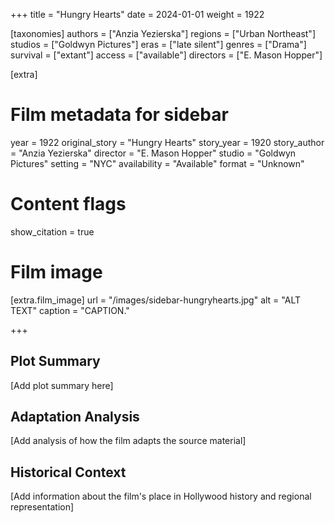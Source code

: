 +++
title = "Hungry Hearts"
date = 2024-01-01
weight = 1922

[taxonomies]
authors = ["Anzia Yezierska"]
regions = ["Urban Northeast"]
studios = ["Goldwyn Pictures"]
eras = ["late silent"]
genres = ["Drama"]
survival = ["extant"]
access = ["available"]
directors = ["E. Mason Hopper"]

[extra]
# Film metadata for sidebar
year = 1922
original_story = "Hungry Hearts"
story_year = 1920
story_author = "Anzia Yezierska"
director = "E. Mason Hopper"
studio = "Goldwyn Pictures"
setting = "NYC"
availability = "Available"
format = "Unknown"

# Content flags
show_citation = true

# Film image
[extra.film_image]
url = "/images/sidebar-hungryhearts.jpg"
alt = "ALT TEXT"
caption = "CAPTION."

+++

## Plot Summary

[Add plot summary here]

## Adaptation Analysis

[Add analysis of how the film adapts the source material]

## Historical Context

[Add information about the film's place in Hollywood history and regional representation]


